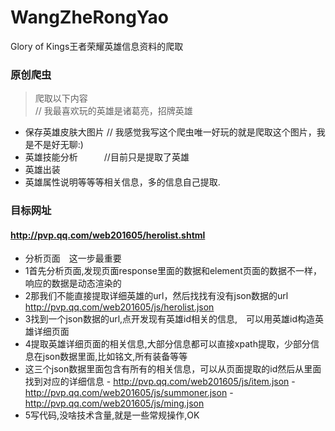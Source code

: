 # WangZheRongYao
Glory of Kings王者荣耀英雄信息资料的爬取

### 原创爬虫
>爬取以下内容         
    // 我最喜欢玩的英雄是诸葛亮，招牌英雄
   
   
- 保存英雄皮肤大图片 // 我感觉我写这个爬虫唯一好玩的就是爬取这个图片，我是不是好无聊:)
- 英雄技能分析　　　//目前只是提取了英雄
- 英雄出装
- 英雄属性说明等等等相关信息，多的信息自己提取.

### 目标网址
#### http://pvp.qq.com/web201605/herolist.shtml
- 分析页面　这一步最重要
- 1首先分析页面,发现页面response里面的数据和element页面的数据不一样，响应的数据是动态渲染的
- 2那我们不能直接提取详细英雄的url，然后找找有没有json数据的url　http://pvp.qq.com/web201605/js/herolist.json
- 3找到一个json数据的url,点开发现有英雄id相关的信息,　可以用英雄id构造英雄详细页面
- 4提取英雄详细页面的相关信息,大部分信息都可以直接xpath提取，少部分信息在json数据里面,比如铭文,所有装备等等
- 这三个json数据里面包含有所有的相关信息，可以从页面提取的id然后从里面找到对应的详细信息
       - http://pvp.qq.com/web201605/js/item.json
       - http://pvp.qq.com/web201605/js/summoner.json
       - http://pvp.qq.com/web201605/js/ming.json
- 5写代码,没啥技术含量,就是一些常规操作,OK
